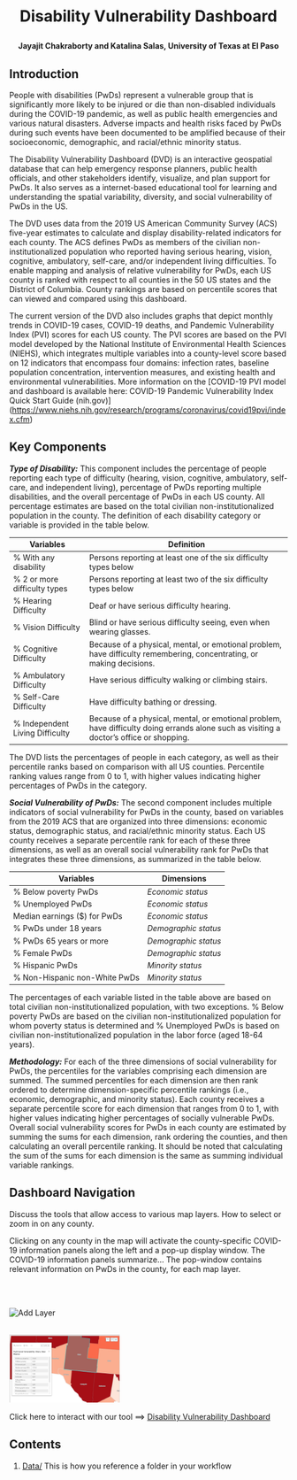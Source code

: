 # <p align="center"> Disability Vulnerability Dashboard </p>
<p align="center"><B>Jayajit Chakraborty and Katalina Salas, University of Texas at El Paso</B></p>
 
## Introduction
People with disabilities (PwDs) represent a vulnerable group that is significantly more likely to be injured or die than non-disabled individuals during the COVID-19 pandemic, as well as public health emergencies and various natural disasters. Adverse impacts and health risks faced by PwDs during such events have been documented to be amplified because of their socioeconomic, demographic, and racial/ethnic minority status.


The Disability Vulnerability Dashboard (DVD) is an interactive geospatial database that can help emergency response planners, public health officials, and other stakeholders identify, visualize, and plan support for PwDs. It also serves as a internet-based educational tool for learning and understanding the spatial variability, diversity, and social vulnerability of PwDs in the US.


The DVD uses data from the 2019 US American Community Survey (ACS) five-year estimates to calculate and display disability-related indicators for each county. The ACS defines PwDs as members of the civilian non-institutionalized population who reported having serious hearing, vision, cognitive, ambulatory, self-care, and/or independent living difficulties. To enable mapping and analysis of relative vulnerability for PwDs, each US county is ranked with respect to all counties in the 50 US states and the District of Columbia. County rankings are based on percentile scores that can viewed and compared using this dashboard. 

The current version of the DVD also includes graphs that depict monthly trends in COVID-19 cases, COVID-19 deaths, and Pandemic Vulnerability Index (PVI) scores for each US county. The PVI scores are based on the PVI model developed by the National Institute of Environmental Health Sciences (NIEHS), which integrates multiple variables into a county-level score based on 12 indicators that encompass four domains: infection rates, baseline population concentration, intervention measures, and existing health and environmental vulnerabilities. More information on the [COVID-19 PVI model and dashboard is available here: COVID-19 Pandemic Vulnerability Index Quick Start Guide (nih.gov)] (https://www.niehs.nih.gov/research/programs/coronavirus/covid19pvi/index.cfm) 



## Key Components
***Type of Disability:*** This component includes the percentage of people reporting each type of difficulty (hearing, vision, cognitive, ambulatory, self-care, and independent living), percentage of PwDs reporting multiple disabilities, and the overall percentage of PwDs in each US county. All percentage estimates are based on the total civilian non-institutionalized population in the county. The definition of each disability category or variable is provided in the table below. 

| Variables  | Definition |
| ------------- | ------------- |
| % With any disability | Persons reporting at least one of the six difficulty types below |
| % 2 or more difficulty types | Persons reporting at least two of the six difficulty types below |
| % Hearing Difficulty | Deaf or have serious difficulty hearing. |
| % Vision Difficulty | Blind or have serious difficulty seeing, even when wearing glasses. |
| % Cognitive Difficulty | Because of a physical, mental, or emotional problem, have difficulty remembering, concentrating, or making decisions. |
| % Ambulatory Difficulty | Have serious difficulty walking or climbing stairs. |
| % Self-Care Difficulty | Have difficulty bathing or dressing. |
| % Independent Living Difficulty | Because of a physical, mental, or emotional problem, have difficulty doing errands alone such as visiting a doctor’s office or shopping. |

The DVD lists the percentages of people in each category, as well as their percentile ranks based on comparison with all US counties. Percentile ranking values range from 0 to 1, with higher values indicating higher percentages of PwDs in the category.

***Social Vulnerability of PwDs:*** The second component includes multiple indicators of social vulnerability for PwDs in the county, based on variables from the 2019 ACS that are organized into three dimensions: economic status, demographic status, and racial/ethnic minority status. Each US county receives a separate percentile rank for each of these three dimensions, as well as an overall social vulnerability rank for PwDs that integrates these three dimensions, as summarized in the table below.

 
| Variables  | Dimensions |
| ------------- | ------------- |
| % Below poverty PwDs | *Economic status* | 
| % Unemployed PwDs | *Economic status* |
| Median earnings ($) for PwDs | *Economic status* |
| % PwDs under 18 years | *Demographic status* |
| % PwDs 65 years or more | *Demographic status* |
| % Female PwDs | *Demographic status* |
| % Hispanic PwDs | *Minority status* |
| % Non-Hispanic non-White PwDs | *Minority status* | 

 
The percentages of each variable listed in the table above are based on total civilian non-institutionalized population, with two exceptions. % Below poverty PwDs are based on the civilian non-institutionalized population for whom poverty status is determined and % Unemployed PwDs is based on civilian non-institutionalized population in the labor force (aged 18-64 years).

***Methodology:*** For each of the three dimensions of social vulnerability for PwDs, the percentiles for the variables comprising each dimension are summed. The summed percentiles for each dimension are then rank ordered to determine dimension-specific percentile rankings (i.e., economic, demographic, and minority status). Each county receives a separate percentile score for each dimension that ranges from 0 to 1, with higher values indicating higher percentages of socially vulnerable PwDs. Overall social vulnerability scores for PwDs in each county are estimated by summing the sums for each dimension, rank ordering the counties, and then calculating an overall percentile ranking. It should be noted that calculating the sum of the sums for each dimension is the same as summing individual variable rankings. 



## Dashboard Navigation
Discuss the tools that allow access to various map layers. How to select or zoom in on any county.

Clicking on any county in the map will activate the county-specific COVID-19 information panels along the left and a pop-up display window. The COVID-19 information panels summarize…
The pop-window contains relevant information on PwDs in the county, for each map layer. 

<br><br>

![Add Layer](countyselected.jpg)

<br>

<img src = "images/countyselected.jpg" width = 200>

<br>



Click here to interact with our tool ==> [Disability Vulnerability Dashboard
](https://www.arcgis.com/apps/dashboards/8adb0362575a41d7981955bf3739de71)

## Contents
1. [Data/](./Data) This is how you reference a folder in your workflow




